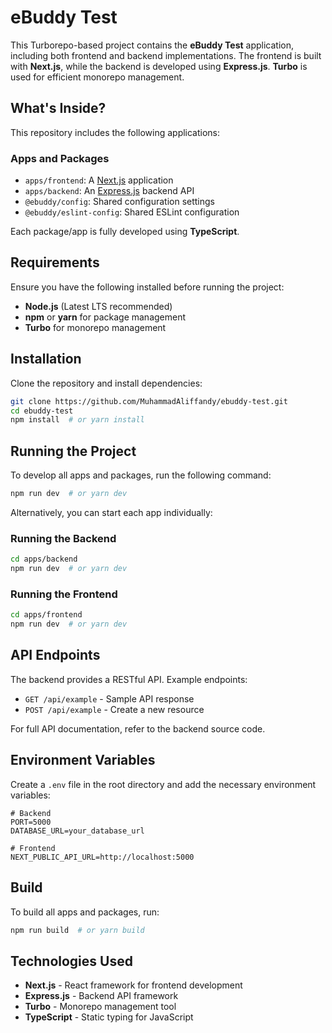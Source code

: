 # eBuddy Test

This Turborepo-based project contains the **eBuddy Test** application, including both frontend and backend implementations. The frontend is built with **Next.js**, while the backend is developed using **Express.js**. **Turbo** is used for efficient monorepo management.

## What's Inside?

This repository includes the following applications:

### Apps and Packages

- `apps/frontend`: A [Next.js](https://nextjs.org/) application
- `apps/backend`: An [Express.js](https://expressjs.com/) backend API
- `@ebuddy/config`: Shared configuration settings
- `@ebuddy/eslint-config`: Shared ESLint configuration

Each package/app is fully developed using **TypeScript**.

## Requirements

Ensure you have the following installed before running the project:

- **Node.js** (Latest LTS recommended)
- **npm** or **yarn** for package management
- **Turbo** for monorepo management

## Installation

Clone the repository and install dependencies:

```sh
git clone https://github.com/MuhammadAliffandy/ebuddy-test.git
cd ebuddy-test
npm install  # or yarn install
```

## Running the Project

To develop all apps and packages, run the following command:

```sh
npm run dev  # or yarn dev
```

Alternatively, you can start each app individually:

### Running the Backend

```sh
cd apps/backend
npm run dev  # or yarn dev
```

### Running the Frontend

```sh
cd apps/frontend
npm run dev  # or yarn dev
```

## API Endpoints

The backend provides a RESTful API. Example endpoints:

- `GET /api/example` - Sample API response
- `POST /api/example` - Create a new resource

For full API documentation, refer to the backend source code.

## Environment Variables

Create a `.env` file in the root directory and add the necessary environment variables:

```
# Backend
PORT=5000
DATABASE_URL=your_database_url

# Frontend
NEXT_PUBLIC_API_URL=http://localhost:5000
```

## Build

To build all apps and packages, run:

```sh
npm run build  # or yarn build
```

## Technologies Used

- **Next.js** - React framework for frontend development
- **Express.js** - Backend API framework
- **Turbo** - Monorepo management tool
- **TypeScript** - Static typing for JavaScript


